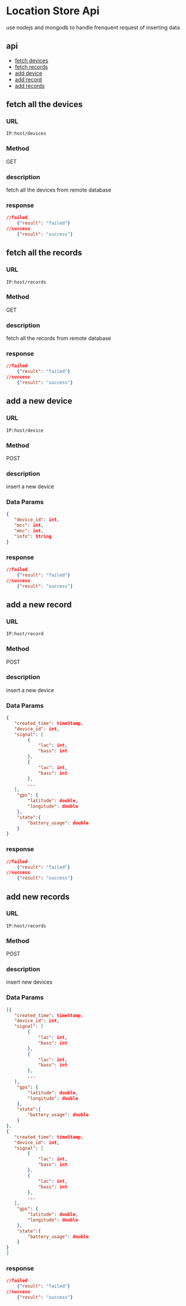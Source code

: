 # Location Store Api

use nodejs and mongodb to handle frenquent request of inserting data

## api
- [fetch devices](#fetch-all-the-devices)
- [fetch records](#fetch-all-the-records)
- [add device](#add-a-new-device)
- [add record](#add-a-new-record)
- [add records](#add-new-records)

## fetch all the devices

### URL

`IP:host/devices`

### Method
GET

### description

fetch all the devices from remote database

### response
```json
//failed
	{"result": "failed"}
//success
	{"result": "success"}
```

## fetch all the records

### URL

`IP:host/records`

### Method
GET

### description

fetch all the records from remote database

### response
```json
//failed
	{"result": "failed"}
//success
	{"result": "success"}
```


## add a new device

### URL

`IP:host/device`

### Method
POST

### description

insert a new device 

### Data Params
```json
{
   "device_id": int,
   "mcc": int,
   "mnc": int,
   "info": String
}
```

### response
```json
//failed
	{"result": "failed"}
//success
	{"result": "success"}
```

## add a new record

### URL

`IP:host/record`

### Method
POST

### description

insert a new device 

### Data Params
```json
{
   "created_time": timeStamp,
   "device_id": int,
   "signal": [
   		{
   			"lac": int,
   			"bass": int
   		},
   		{
   			"lac": int,
   			"bass": int
   		},
   		...
   ],
	"gps": {
		"latitude": double,
		"longitude": double
	},
	"state":{
		"battery_usage": double
	}
}
```

### response
```json
//failed
	{"result": "failed"}
//success
	{"result": "success"}
```

## add new records

### URL

`IP:host/records`

### Method
POST

### description

insert new devices

### Data Params
```json
[{
   "created_time": timeStamp,
   "device_id": int,
   "signal": [
   		{
   			"lac": int,
   			"bass": int
   		},
   		{
   			"lac": int,
   			"bass": int
   		},
   		...
   ],
	"gps": {
		"latitude": double,
		"longitude": double
	},
	"state":{
		"battery_usage": double
	}
},
{
   "created_time": timeStamp,
   "device_id": int,
   "signal": [
   		{
   			"lac": int,
   			"bass": int
   		},
   		{
   			"lac": int,
   			"bass": int
   		},
   		...
   ],
	"gps": {
		"latitude": double,
		"longitude": double
	},
	"state":{
		"battery_usage": double
	}
}
]

```

### response
```json
//failed
	{"result": "failed"}
//success
	{"result": "success"}
```





